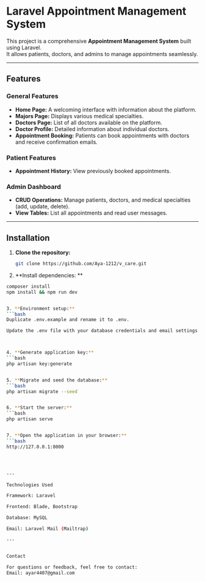 

# Laravel Appointment Management System

This project is a comprehensive **Appointment Management System** built using Laravel.  
It allows patients, doctors, and admins to manage appointments seamlessly.

---

## Features

### General Features
- **Home Page:** A welcoming interface with information about the platform.
- **Majors Page:** Displays various medical specialties.
- **Doctors Page:** List of all doctors available on the platform.
- **Doctor Profile:** Detailed information about individual doctors.
- **Appointment Booking:** Patients can book appointments with doctors and receive confirmation emails.

### Patient Features
- **Appointment History:** View previously booked appointments.

### Admin Dashboard
- **CRUD Operations:** Manage patients, doctors, and medical specialties (add, update, delete).
- **View Tables:** List all appointments and read user messages.

---

## Installation

1. **Clone the repository:**
   ```bash
   git clone https://github.com/Aya-1212/v_care.git


2. **Install dependencies: **
```bash
composer install
npm install && npm run dev


3. **Environment setup:**
```bash 
Duplicate .env.example and rename it to .env.

Update the .env file with your database credentials and email settings.



4. **Generate application key:**
```bash
php artisan key:generate


5. **Migrate and seed the database:**
```bash
php artisan migrate --seed


6. **Start the server:**
```bash
php artisan serve


7. **Open the application in your browser:**
```bash
http://127.0.0.1:8000




---

Technologies Used

Framework: Laravel

Frontend: Blade, Bootstrap

Database: MySQL

Email: Laravel Mail (Mailtrap) 

---


Contact

For questions or feedback, feel free to contact:
Email: ayar4407@gmail.com 


 